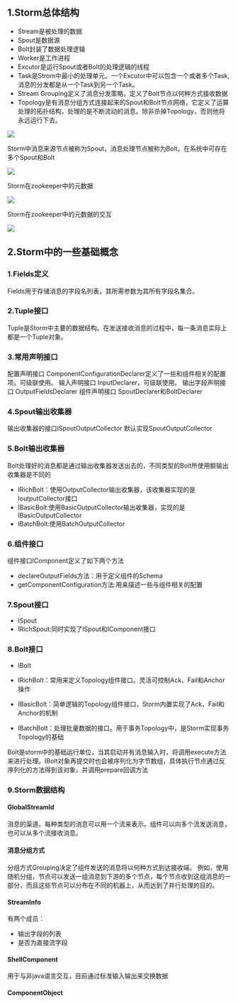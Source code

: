 ## 1.Storm总体结构

* Stream是被处理的数据
* Spout是数据源
* Bolt封装了数据处理逻辑
* Worker是工作进程
* Excutor是运行Spout或者Bolt的处理逻辑的线程
* Task是Strom中最小的处理单元。一个Excutor中可以包含一个或者多个Task,消息的分发都是从一个Task到另一个Task。
* Stream Grouping定义了消息分发策略，定义了Bolt节点以何种方式接收数据
* Topology是有消息分组方式连接起来的Spout和Bolt节点网络，它定义了运算处理的拓扑结构，处理的是不断流动的消息。除非杀掉Topology，否则他将永远运行下去。

![](http://7xawio.com1.z0.glb.clouddn.com/storm_structure.png)

Storm中消息来源节点被称为Spout，消息处理节点被称为Bolt。在系统中可存在多个Spout和Bolt

![](http://7xawio.com1.z0.glb.clouddn.com/storm_spout_bolt.png)

Storm在zookeeper中的元数据

![](http://7xawio.com1.z0.glb.clouddn.com/storm_metadata.png)

Storm在zookeeper中的元数据的交互

![](http://7xawio.com1.z0.glb.clouddn.com/storm_metadata_use.png)

## 2.Storm中的一些基础概念

### 1.Fields定义
Fields用于存储消息的字段名列表，其所需参数为其所有字段名集合。

### 2.Tuple接口
Tuple是Storm中主要的数据结构。在发送接收消息的过程中，每一条消息实际上都是一个Tuple对象。

### 3.常用声明接口
配置声明接口
ComponentConfigurationDeclarer定义了一些和组件相关的配置项。可级联使用。
输入声明接口
InputDeclarer，可级联使用。
输出字段声明接口
OutputFieldsDeclarer
组件声明接口
SpoutDeclarer和BoltDeclarer

### 4.Spout输出收集器
输出收集器的接口ISpoutOutputCollector
默认实现SpoutOutputCollector

### 5.Bolt输出收集器
Bolt处理好的消息都是通过输出收集器发送出去的，不同类型的Bolt所使用额输出收集器是不同的

* IRichBolt：使用OutputCollector输出收集器，该收集器实现的是IoutputCollector接口
* IBasicBolt:使用BasicOutputCollector输出收集器，实现的是IBasicOutputCollector
* IBatchBolt:使用BatchOutputCollector

### 6.组件接口
组件接口IComponent定义了如下两个方法
* declareOutputFields方法：用于定义组件的Schema
* getComponentConfiguration方法:用来描述一些与组件相关的配置

### 7.Spout接口
* ISpout
* IRichSpout:同时实现了ISpout和IComponent接口

### 8.Bolt接口
* IBolt
* IRichBolt：常用来定义Topology组件接口。灵活可控制Ack、Fail和Anchor操作
* IBasicBolt：简单逻辑的Topology组件接口，Storm内置实现了Ack、Fail和Anchor的机制

* IBatchBolt：处理批量数据的接口。用于事务Topology中，是Storm实现事务Topology的基础

Bolt是storm中的基础运行单位，当其启动并有消息输入时，将调用execute方法来进行处理。IBolt对象再提交时也会被序列化为字节数组，具体执行节点通过反序列化的方法得到该对象，并调用prepare回调方法

### 9.Storm数据结构

#### GlobalStreamId
消息的渠道。每种类型的消息可以用一个流来表示。组件可以向多个流发送消息，也可以从多个流接收消息。

#### 消息分组方式
分组方式Grouping决定了组件发送的消息将以何种方式到达接收端。
例如，使用随机分组，节点可以发送一组消息到下游的多个节点，每个节点收到这组消息的一部分，而且这些节点可以分布在不同的机器上，从而达到了并行处理的目的。

#### StreamInfo
有两个成员：

* 输出字段的列表
* 是否为直接流字段

#### ShellComponent
用于与非java语言交互，目前通过标准输入输出来交换数据

#### ComponentObject



